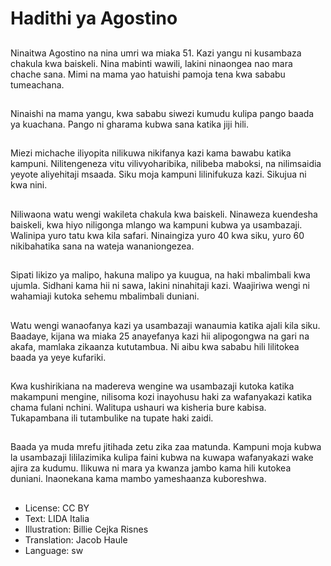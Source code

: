 # Hadithi ya Agostino

##
Ninaitwa Agostino na nina umri wa miaka 51. Kazi yangu ni kusambaza chakula kwa baiskeli. Nina mabinti wawili, lakini ninaongea nao mara chache sana. Mimi na mama yao hatuishi pamoja tena kwa sababu tumeachana.

##
Ninaishi na mama yangu, kwa sababu siwezi kumudu kulipa pango baada ya kuachana. Pango ni gharama kubwa sana katika jiji hili.

##
Miezi michache iliyopita nilikuwa nikifanya kazi kama bawabu katika kampuni. Nilitengeneza vitu vilivyoharibika, nilibeba maboksi, na nilimsaidia yeyote aliyehitaji msaada. Siku moja kampuni lilinifukuza kazi. Sikujua ni kwa nini.

##
Niliwaona watu wengi wakileta chakula kwa baiskeli. Ninaweza kuendesha baiskeli, kwa hiyo niligonga mlango wa kampuni kubwa ya usambazaji. Walinipa yuro tatu kwa kila safari. Ninaingiza yuro 40 kwa siku, yuro 60 nikibahatika sana na wateja wananiongezea.

##
Sipati likizo ya malipo, hakuna malipo ya kuugua, na haki mbalimbali kwa ujumla. Sidhani kama hii ni sawa, lakini ninahitaji kazi. Waajiriwa wengi ni wahamiaji kutoka sehemu mbalimbali duniani.

##
Watu wengi wanaofanya kazi ya usambazaji wanaumia katika ajali kila siku. Baadaye, kijana wa miaka 25 anayefanya kazi hii alipogongwa na gari na akafa, mamlaka zikaanza kututambua. Ni aibu kwa sababu hili lilitokea baada ya yeye kufariki.

##
Kwa kushirikiana na madereva wengine wa usambazaji kutoka katika makampuni mengine, nilisoma kozi inayohusu haki za wafanyakazi katika chama fulani nchini. Walitupa ushauri wa kisheria bure kabisa. Tukapambana ili tutambulike na tupate haki zaidi.

##
Baada ya muda mrefu jitihada zetu zika zaa matunda. Kampuni moja kubwa la usambazaji lililazimika kulipa faini kubwa na kuwapa wafanyakazi wake ajira za kudumu. Ilikuwa ni mara ya kwanza jambo kama hili kutokea duniani. Inaonekana kama mambo yameshaanza kuboreshwa.

##
* License: CC BY
* Text: LIDA Italia
* Illustration: Billie Cejka Risnes
* Translation: Jacob Haule
* Language: sw

